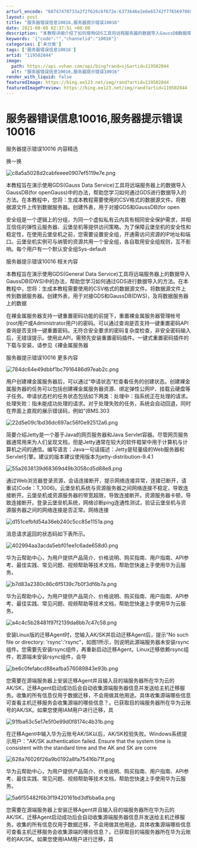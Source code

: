 ```yaml
---
arturl_encode: "68747470733a2f2f626c6f672e:6373646e2e6e65742f77656978696e5f33313538393336332f:61727469636c652f64657461696c732f313139353032383434"
layout: post
title: "服务器错误信息10016,服务器提示错误10016"
date: 2021-08-08 02:37:51 +08:00
description: "本教程详细介绍了如何使用GDS工具将远程服务器的数据导入GaussDB数据库。步骤包括生成CSV数据"
keywords: '{"code":"","channelid":"10016"}'
categories: ['未分类']
tags: ['服务器错误信息10016']
artid: "119502844"
image:
  path: https://api.vvhan.com/api/bing?rand=sj&artid=119502844
  alt: "服务器错误信息10016,服务器提示错误10016"
render_with_liquid: false
featuredImage: https://bing.ee123.net/img/rand?artid=119502844
featuredImagePreview: https://bing.ee123.net/img/rand?artid=119502844
---
```


# 服务器错误信息10016,服务器提示错误10016

服务器提示错误10016 内容精选

换一换

![c8a5a5028d2cabfeeee0907ef5119e7e.png](https://i-blog.csdnimg.cn/blog_migrate/249c4a89a6a5cb062a1cf2eb7312c878.png)

本教程旨在演示使用GDS(Gauss Data Service)工具将远端服务器上的数据导入GaussDB(for openGauss)中的办法，帮助您学习如何通过GDS进行数据导入的方法。在本教程中，您将：生成本教程需要使用的CSV格式的数据源文件。将数据源文件上传到数据服务器。创建外表，用于对接GDS和GaussDB(for open

安全组是一个逻辑上的分组，为同一个虚拟私有云内具有相同安全保护需求，并相互信任的弹性云服务器、云堡垒机等提供访问策略。为了保障云堡垒机的安全性和稳定性，在使用云堡垒机之前，您需要设置安全组，开通需访问资源的IP地址和端口。云堡垒机实例可与纳管的资源共用一个安全组，各自取用安全组规则，互不影响。每个用户有一个默认安全组Sys-default

服务器提示错误10016 相关内容

本教程旨在演示使用GDS(General Data Service)工具将远端服务器上的数据导入GaussDB(DWS)中的办法，帮助您学习如何通过GDS进行数据导入的方法。在本教程中，您将：生成本教程需要使用的CSV格式的数据源文件。将数据源文件上传到数据服务器。创建外表，用于对接GDS和GaussDB(DWS)，及将数据服务器上的数据

在裸金属服务器支持一键重置密码功能的前提下，重置裸金属服务器管理帐号(root用户或Administrator用户)的密码。可以通过查询是否支持一键重置密码API查询是否支持一键重置密码。无符合安全要求的密码复杂度检查，非安全密码输入后，无错误提示。使用此API，需预先安装重置密码插件。一键式重置密码插件的下载与安装，请参见《裸金属服务器

服务器提示错误10016 更多内容

![784dc64e49dbbf1bc7916486d97eab2c.png](https://i-blog.csdnimg.cn/blog_migrate/a07dd24bb6bddba5503d93ae70080230.jpeg)

用户创建裸金属服务器后，可以通过“申请状态”栏查看任务的创建状态。创建裸金属服务器的任务可以包括创建裸金属服务器资源、绑定弹性公网IP、挂载云硬盘等子任务。申请状态栏的任务状态包括如下两类：处理中：指系统正在处理的请求。处理失败：指未能成功处理的请求。对于处理失败的任务，系统会自动回退，同时在界面上直观的展示错误码，例如“(BMS.303

![22d5e09c1bd36dc697ac56f0e92512a6.png](https://i-blog.csdnimg.cn/blog_migrate/a966a12395552f75243ba9a874085f95.jpeg)

简要介绍Jetty是一个基于Java的网页服务器和Java Servlet容器。尽管网页服务器通常用来为人们呈现文档，但是Jetty通常在较大的软件框架中用于计算机与计算机之间的通信。编写语言：Java一句话描述：Jetty是轻量级的Web服务器和Servlet引擎。建议的版本建议使用版本为jetty-distribution-9.4.1

![55a2638139d68369d49b3058cd5d88e8.png](https://i-blog.csdnimg.cn/blog_migrate/47c541f2df546aa468173b99c81aa10b.jpeg)

通过Web浏览器登录资源，会话连接断开，提示网络连接异常，连接已断开，请重试(Code：T\_1006)。云堡垒机系统与资源服务器之间网络连接不稳定，导致连接断开。云堡垒机或资源服务器的带宽超限，导致连接断开。资源服务器卡顿，导致连接断开。登录云堡垒机系统，网络诊断ping连通性测试，验证云堡垒机与资源服务器之间的网络连接是否正常。网络连接

![d151cefbfd54a36eb240c5cc85e1151a.png](https://i-blog.csdnimg.cn/blog_migrate/d6a9775ec0f7127200a97ae4d683b4ac.jpeg)

消息请求返回的状态码如下表所示。

![402994aa3acda5ebf01ee1c6ade658d0.png](https://i-blog.csdnimg.cn/blog_migrate/984a656c39c3b1119a7a6b38f638139f.jpeg)

华为云帮助中心，为用户提供产品简介、价格说明、购买指南、用户指南、API参考、最佳实践、常见问题、视频帮助等技术文档，帮助您快速上手使用华为云服务。

![b7d83a2380c86c6f5139c7b0f3df6b7a.png](https://i-blog.csdnimg.cn/blog_migrate/26fd17889268c3fa9942ce48d001e53b.jpeg)

华为云帮助中心，为用户提供产品简介、价格说明、购买指南、用户指南、API参考、最佳实践、常见问题、视频帮助等技术文档，帮助您快速上手使用华为云服务。

![a4c4c5b28481f97f2139da8bb7c47c58.png](https://i-blog.csdnimg.cn/blog_migrate/1e3f8a1025f583360feaac15c4b427b1.jpeg)

安装Linux版的迁移Agent时，您输入AK/SK并启动迁移Agent后，提示“No such file or directory: 'rsync':'rsync”，如图1所示，则说明此源端服务器未安装rsync组件。您需要先安装rsync组件，再重新启动迁移Agent。Linux迁移依赖rsync组件，若源端未安装rsync组件，会导

![be6c0fefabcd88eafba576089843e93b.png](https://i-blog.csdnimg.cn/blog_migrate/48e76a2ef8428bf9bdebb0a59ac33729.jpeg)

您需要在源端服务器上安装迁移Agent并且输入目的端服务器所在华为云的AK/SK，迁移Agent启动成功后会自动收集源端服务器信息并发送给主机迁移服务。收集的所有信息仅用于数据迁移，不会用做其他用途。具体收集源端哪些信息可查看主机迁移服务会收集源端的哪些信息？。已获取目的端服务器所在华为云账号的AK/SK。如果您使用IAM用户进行迁移，具

![91fba63c5e17e5f0e99d0f8174c4b31b.png](https://i-blog.csdnimg.cn/blog_migrate/2e46e397c6ba78698a30f7459346e971.jpeg)

在迁移Agent中输入华为云账号AK/SK以后，AK/SK校验失败。Windows系统提示用户："AK/SK authentication failed. Ensure that the system time is consistent with the standard time and the AK and SK are corre

![628a76026f26a9b0192a8fa75416b71f.png](https://i-blog.csdnimg.cn/blog_migrate/b257a894b631eeb5f7d2c1a4959462af.jpeg)

华为云帮助中心，为用户提供产品简介、价格说明、购买指南、用户指南、API参考、最佳实践、常见问题、视频帮助等技术文档，帮助您快速上手使用华为云服务。

![5a6f55482f6b3f19420161bd3dfbba6a.png](https://i-blog.csdnimg.cn/blog_migrate/231e0f4e7402b9cdb0dc02a58f1fc76c.jpeg)

您需要在源端服务器上安装迁移Agent并且输入目的端服务器所在华为云的AK/SK，迁移Agent启动成功后会自动收集源端服务器信息并发送给主机迁移服务。收集的所有信息仅用于数据迁移，不会用做其他用途。具体收集源端哪些信息可查看主机迁移服务会收集源端的哪些信息？。已获取目的端服务器所在华为云账号的AK/SK。如果您使用IAM用户进行迁移，具